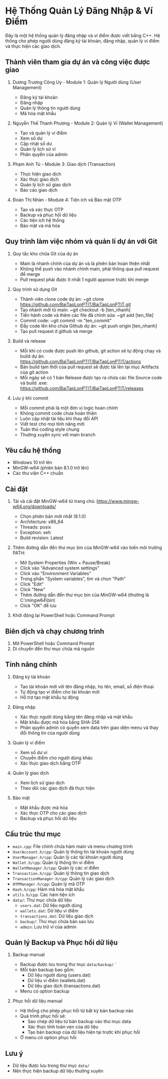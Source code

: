 # Hệ Thống Quản Lý Đăng Nhập & Ví Điểm

Đây là một hệ thống quản lý đăng nhập và ví điểm được viết bằng C++. Hệ thống cho phép người dùng đăng ký tài khoản, đăng nhập, quản lý ví điểm và thực hiện các giao dịch.

## Thành viên tham gia dự án và công việc được giao

1. Dương Trương Công Uy - Module 1: Quản lý Người dùng (User Management)
   - Đăng ký tài khoản
   - Đăng nhập
   - Quản lý thông tin người dùng
   - Mã hóa mật khẩu

2. Nguyễn Thế Thanh Phương - Module 2: Quản lý Ví (Wallet Management)
   - Tạo và quản lý ví điểm
   - Xem số dư
   - Cập nhật số dư
   - Quản lý lịch sử ví
   - Phân quyền của admin

3. Phạm Anh Tú - Module 3: Giao dịch (Transaction)
   - Thực hiện giao dịch
   - Xác thực giao dịch
   - Quản lý lịch sử giao dịch
   - Báo cáo giao dịch

4. Đoàn Thị Nhàn - Module 4: Tiện ích và Bảo mật OTP
   - Tạo và xác thực OTP
   - Backup và phục hồi dữ liệu
   - Các tiện ích hệ thống
   - Bảo mật và mã hóa

## Quy trình làm việc nhóm và quản lí dự án với Git

1. Quy tắc kho chứa Git của dự án
   - Main là nhánh chính của dự án và là phiên bản hoàn thiện nhất
   - Không thể push vào nhánh chính main, phải thông qua pull request để merge
   - Pull request phải được ít nhất 1 người approve trước khi merge

2. Quy trình sử dụng Git
   - Thành viên clone code dự án: ~git clone https://github.com/BaiTapLonPTIT/BaiTapLonPTIT.git
   - Tạo nhánh mới từ main: ~git checkout -b [ten_nhanh]
   - Tiến hành code và thêm các file đã chỉnh sửa: ~git add [ten_file]
   - Commit code: ~git commit -m "ten_commit"
   - Đẩy code lên kho chứa Github dự án: ~git push origin [ten_nhanh]
   - Tạo pull request ở github và merge

3. Build và release
   - Mỗi khi có code được push lên github, git action sẽ tự động chạy và build dự án: https://github.com/BaiTapLonPTIT/BaiTapLonPTIT/actions
   - Bản build tạm thời của pull request sẽ được tải lên tại mục Artifacts của git action
   - Mỗi ngày sẽ có 1 bản Release được tạo ra chứa các file Source code và build .exe: https://github.com/BaiTapLonPTIT/BaiTapLonPTIT/releases

4. Lưu ý khi commit
   - Mỗi commit phải là một đơn vị logic hoàn chỉnh
   - Không commit code chưa hoàn thiện
   - Luôn cập nhật tài liệu khi thay đổi API
   - Viết test cho mọi tính năng mới
   - Tuân thủ coding style chung
   - Thường xuyên sync với main branch


## Yêu cầu hệ thống

- Windows 10 trở lên
- MinGW-w64 (phiên bản 8.1.0 trở lên)
- Các thư viện C++ chuẩn

## Cài đặt

1. Tải và cài đặt MinGW-w64 từ trang chủ: https://www.mingw-w64.org/downloads/
   - Chọn phiên bản mới nhất (8.1.0)
   - Architecture: x86_64
   - Threads: posix
   - Exception: seh
   - Build revision: Latest

2. Thêm đường dẫn đến thư mục bin của MinGW-w64 vào biến môi trường PATH:
   - Mở System Properties (Win + Pause/Break)
   - Click vào "Advanced system settings"
   - Click vào "Environment Variables"
   - Trong phần "System variables", tìm và chọn "Path"
   - Click "Edit"
   - Click "New"
   - Thêm đường dẫn đến thư mục bin của MinGW-w64 (thường là C:\mingw64\bin)
   - Click "OK" để lưu

3. Khởi động lại PowerShell hoặc Command Prompt

## Biên dịch và chạy chương trình

1. Mở PowerShell hoặc Command Prompt
2. Di chuyển đến thư mục chứa mã nguồn

## Tính năng chính

1. Đăng ký tài khoản
   - Tạo tài khoản mới với tên đăng nhập, họ tên, email, số điện thoại
   - Tự động tạo ví điểm cho tài khoản mới
   - Hỗ trợ tạo mật khẩu tự động

2. Đăng nhập
   - Xác thực người dùng bằng tên đăng nhập và mật khẩu
   - Mật khẩu được mã hóa bằng SHA-256
   - Phân quyền admin có quyền xem data trên giao diện menu và thay đổi thông tin của người dùng

3. Quản lý ví điểm
   - Xem số dư ví
   - Chuyển điểm cho người dùng khác
   - Xác thực giao dịch bằng OTP

4. Quản lý giao dịch
   - Xem lịch sử giao dịch
   - Theo dõi các giao dịch đã thực hiện

5. Bảo mật
   - Mật khẩu được mã hóa
   - Xác thực OTP cho các giao dịch
   - Backup và phục hồi dữ liệu

## Cấu trúc thư mục

- `main.cpp`: File chính chứa hàm main và menu chương trình
- `UserAccount.h/cpp`: Quản lý thông tin tài khoản người dùng
- `UserManager.h/cpp`: Quản lý các tài khoản người dùng
- `Wallet.h/cpp`: Quản lý thông tin ví điểm
- `WalletManager.h/cpp`: Quản lý các ví điểm
- `Transaction.h/cpp`: Quản lý thông tin giao dịch
- `TransactionManager.h/cpp`: Quản lý các giao dịch
- `OTPManager.h/cpp`: Quản lý mã OTP
- `Hash.h/cpp`: Hàm mã hóa mật khẩu
- `utils.h/cpp`: Các hàm tiện ích
- `data/`: Thư mục chứa dữ liệu
  - `users.dat`: Dữ liệu người dùng
  - `wallets.dat`: Dữ liệu ví điểm
  - `transactions.dat`: Dữ liệu giao dịch
  - `backup/`: Thư mục chứa bản sao lưu
  - `admin`: Lưu trữ ví của admin

## Quản lý Backup và Phục hồi dữ liệu

1. Backup manual
   - Backup được lưu trong thư mục `data/backup/` `
   - Mỗi bản backup bao gồm:
     - Dữ liệu người dùng (users.dat)
     - Dữ liệu ví điểm (wallets.dat)
     - Dữ liệu giao dịch (transactions.dat)
   - Menu có option backup 

2. Phục hồi dữ liệu manual
   - Hệ thống cho phép phục hồi từ bất kỳ bản backup nào
   - Quá trình phục hồi sẽ:
     - Sao chép dữ liệu từ bản backup vào thư mục data
     - Xác thực tính toàn vẹn của dữ liệu
     - Tạo bản backup của dữ liệu hiện tại trước khi phục hồi
   - Ở menu có option phục hồi 

## Lưu ý

- Dữ liệu được lưu trong thư mục `data/`
- Nên thực hiện backup dữ liệu thường xuyên

